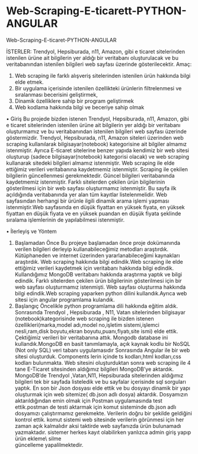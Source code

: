 # Web-Scraping-E-ticarett-PYTHON-ANGULAR
 Web-Scraping-E-ticaret-PYTHON-ANGULAR

İSTERLER:
Trendyol, Hepsiburada, n11, Amazon, gibi e ticaret sitelerinden istenilen ürüne ait bilgilerin yer aldığı
bir veritabanı oluşturulacak ve bu veritabanından istenilen bilgileri web sayfası üzerinde gösterilecektir.
Amaç:
1. Web scraping ile farklı alışveriş sitelerinden istenilen ürün hakkında bilgi elde etmek.
2. Bir uygulama içerisinde istenilen özellikteki ürünlerin filtrelenmesi ve sıralanması becerisini
geliştirmek,
3. Dinamik özelliklere sahip bir program geliştirmek
4. Web kodlama hakkında bilgi ve beceriye sahip olmak 

• Giriş
Bu projede bizden istenen Trendyol,
Hepsiburada, n11, Amazon, gibi e ticaret
sitelerinden istenilen ürüne ait bilgilerin yer
aldığı bir veritabanı oluşturmamız ve bu
veritabanından istenilen bilgileri web sayfası
üzerinde göstermizdir.
Trendyol, Hepsiburada, n11, Amazon siteleri
üzerinden web scraping kullanılarak
bilgisayar(notebook) kategorisine ait bilgiler
almamız istenmiştir. Ayrıca E-ticaret sitelerine
benzer yapıda kendimiz bir web sitesi oluşturup
(sadece bilgisayar(notebook) kategorisi olacak)
ve web scraping kullanarak sitedeki bilgileri
almamız istenmiştir. Web scraping ile elde
ettiğimiz verileri veritabanına kaydetmemiz
istenmiştir. Scraping ile çekilen bilgilerin
güncellenmesi gerekmektedir. Güncel bilgileri
veritabanında kaydetmemiz istenmiştir. Farklı
sitelerden çekilen ürün bilgilerinin gösterilmesi
için bir web sayfası oluşturmamız istenmiştir.
Bu sayfa ilk açıldığında veritabanında yer alan
tüm kayıtlar listelenmelidir. Web sayfasından
herhangi bir ürünle ilgili dinamik arama işlemi
yapması istenmiştir.Web sayfasında en düşük
fiyattan en yüksek fiyata, en yüksek fiyattan en
düşük fiyata ve en yüksek puandan en düşük
fiyata şeklinde sıralama işlemlerinin de
yapılabilmesi istenmiştir.

• İlerleyiş ve Yöntem
1. Başlamadan Önce
Bu projeye başlamadan önce proje
dokümanında verilen bilgileri derleyip
kullanabileceğimiz metodları araştırdık.
Kütüphaneden ve internet üzerinden
yararlanabileceğimi kaynakları araştırdık. Web
scraping hakkında bilgi edindik.Web scraping
ile elde ettiğimiz verileri kaydetmek için
veritabanı hakkında bilgi edindik.
Kullandığımız MongoDB veritabanı hakkında
araştırma yaptık ve bilgi edindik. Farklı
sitelerden çekilen ürün bilgilerinin gösterilmesi
için bir web sayfası oluşturmamız istenmişti.
Web sayfası oluşturma hakkında bilgi
edindik.Web scraping yaparken python dilini
kullandık.Ayrıca web sitesi için angular
programlama kulandık.
2. Başlangıç
Öncelikle python programlama dili hakkında
eğitim aldık. Sonrasında Trendyol , Hepsiburada
, N11, Vatan sitelerinden bilgisayar
(notebook)kategorisinde web scraping ile
bizden istenen özellikleri(marka,model
adı,model no,işletim sistemi,işlemci
nesli,ram,disk boyutu,ekran
boyutu,puanı,fiyatı,site ismi) elde ettik.
Çektiğimiz verileri bir veritabanına attık.
Mongodb database ini kullandık.MongoDB en
basit tanımlamayla, açık kaynak kodlu bir
NoSQL (Not only SQL) veri tabanı
uygulamasıdır
Sonrasında Angular ile bir
 web sitesi oluşturduk.
 Components lerin içinde ts
 kodları,html kodları,css
 kodları bulunmakta.
 Web sitesini oluşturduktan
 sonra web scraping ile 4
 tane E-Ticaret sitesinden
 aldığımız bilgileri
 MongoDB’ye aktardık.
 MongoDB’de
 Trendyol ,Vatan,N11,
 Hepsiburada sitelerinden
 aldığımız bilgileri tek bir
 sayfada listeledik ve bu
 sayfalar içerisinde sql sorguları yaptık. En son
bir Json dosyası elde ettik ve bu dosyayı
dinamik bir yapı oluşturmak için web
sitemize( db.json adlı dosya) aktardık.
Dosyamızın aktarıldığından emin olmak için
Postman uygulamasında test ettik.postman de
testi aktarmak için komut sisteminde db.json
adlı dosyamızı çalıştırmamız gerekmekte.
Verilerin doğru bir şekilde geldiğini kontrol
ettik. komut sistemi web sitesinde verilerin
görünmesi için her zaman açık kalmalıdır
aksi taktirde web sayfanızda ürün bulunamadı
yazmaktadır.
sistemer herkes kayıt olabilirken
yanlızca admin giriş yapıp ürün ekleme\ silme\
güncelleme yapalilmektedir.

 
